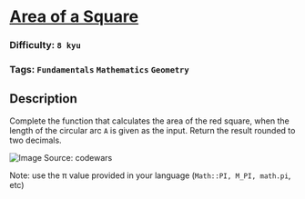 # [Area of a Square](https://www.codewars.com/kata/5748838ce2fab90b86001b1a)

### Difficulty: `8 kyu`

### Tags: `Fundamentals` `Mathematics` `Geometry`

## Description

Complete the function that calculates the area of the red square, when the length of the circular arc `A` is given as the input. Return the result rounded to two decimals.

![Image Source: codewars](https://i.imgur.com/nJrae8n.png)

Note: use the π value provided in your language (`Math::PI, M_PI, math.pi`, etc)

